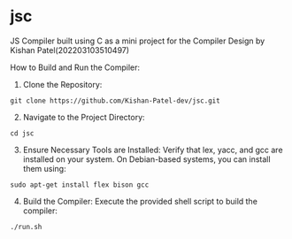 # jsc
JS Compiler built using C as a mini project for the Compiler Design by Kishan Patel(202203103510497)


How to Build and Run the Compiler:

1. Clone the Repository:

```git clone https://github.com/Kishan-Patel-dev/jsc.git```


2. Navigate to the Project Directory:

```cd jsc```


3. Ensure Necessary Tools are Installed: Verify that lex, yacc, and gcc are installed on your system. On Debian-based systems, you can install them using:

```sudo apt-get install flex bison gcc```


4. Build the Compiler: Execute the provided shell script to build the compiler:

```./run.sh```
